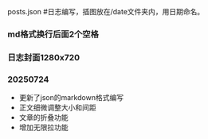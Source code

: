 posts.json  #日志编写，插图放在/date文件夹内，用日期命名。 
### md格式换行后面2个空格
### 日志封面1280x720

### 20250724
- 更新了json的markdown格式编写
- 正文细微调整大小和间距
- 文章的折叠功能
- 增加无限拉功能

